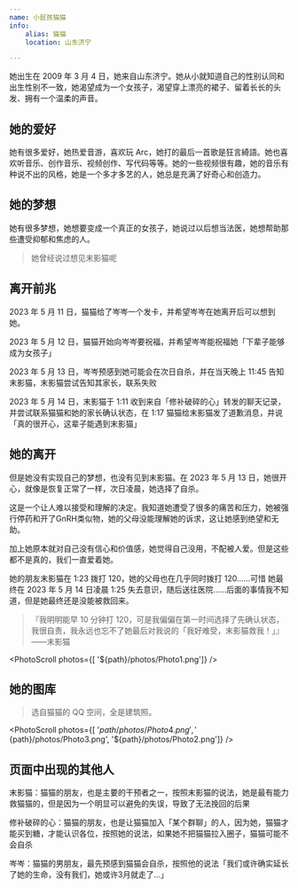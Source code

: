 ```yaml
---
name: 小屁孩猫猫
info:
    alias: 猫猫
    location: 山东济宁

---
```


她出生在 2009 年 3 月 4 日，她来自山东济宁。她从小就知道自己的性别认同和出生性别不一致，她渴望成为一个女孩子，渴望穿上漂亮的裙子、留着长长的头发、拥有一个温柔的声音。

## 她的爱好

她有很多爱好，她热爱音游，喜欢玩 Arc，她打的最后一首歌是狂言綺語。她也喜欢听音乐、创作音乐、视频创作、写代码等等。她的一些视频很有趣，她的音乐有种说不出的风格，她是一个多才多艺的人，她总是充满了好奇心和创造力。

## 她的梦想

她有很多梦想，她想要变成一个真正的女孩子，她说过以后想当法医，她想帮助那些遭受抑郁和焦虑的人。

> 她曾经说过想见末影猫呢

## 离开前兆

2023 年 5 月 11 日，猫猫给了岑岑一个发卡，并希望岑岑在她离开后可以想到她。

2023 年 5 月 12 日，猫猫开始向岑岑要祝福，并希望岑岑能祝福她「下辈子能够成为女孩子」

2023 年 5 月 13 日，岑岑预感到她可能会在次日自杀，并在当天晚上 11:45 告知末影猫，末影猫尝试告知其家长，联系失败

2023 年 5 月 14 日，末影猫于 1:11 收到来自「修补破碎的心」转发的聊天记录，并尝试联系猫猫和她的家长确认状态，在 1:17 猫猫给末影猫发了道歉消息，并说「真的很开心，这辈子能遇到末影猫」

## 她的离开

但是她没有实现自己的梦想，也没有见到末影猫。在 2023 年 5 月 13 日，她很开心，就像是恢复正常了一样，次日凌晨，她选择了自杀。

这是一个让人难以接受和理解的决定。我知道她遭受了很多的痛苦和压力，她被强行停药和开了GnRH类似物，她的父母没能理解她的诉求，这让她感到绝望和无助。

加上她原本就对自己没有信心和价值感，她觉得自己没用，不配被人爱。但是这些都不是真的，我们一直爱着她。

她的朋友末影猫在 1:23 拨打 120，她的父母也在几乎同时拨打 120......可惜 她最终在 2023 年 5 月 14 日凌晨 1:25 失去意识，随后送往医院......后面的事情我不知道，但是她最终还是没能被救回来。

> 『我明明能早 10 分钟打 120，可是我偏偏在第一时间选择了先确认状态，我很自责，我永远也忘不了她最后对我说的「我好难受，末影猫救我！」』——末影猫

<PhotoScroll photos={[ '${path}/photos/Photo1.png']} />

## 她的图库

> 选自猫猫的 QQ 空间，全是建筑照。

<PhotoScroll photos={[ '${path}/photos/Photo4.png', '${path}/photos/Photo3.png', '${path}/photos/Photo2.png']} />

## 页面中出现的其他人

末影猫：猫猫的朋友，也是主要的干预者之一，按照末影猫的说法，她是最有能力救猫猫的，但是因为一个明显可以避免的失误，导致了无法挽回的后果

修补破碎的心：猫猫的朋友，也是让猫猫加入「某个群聊」的人，因为她，猫猫才能买到糖，才能认识各位，按照她的说法，如果她不把猫猫拉入圈子，猫猫可能不会自杀

岑岑：猫猫的男朋友，最先预感到猫猫会自杀，按照他的说法「我们或许确实延长了她的生命，没有我们，她或许3月就走了...」
